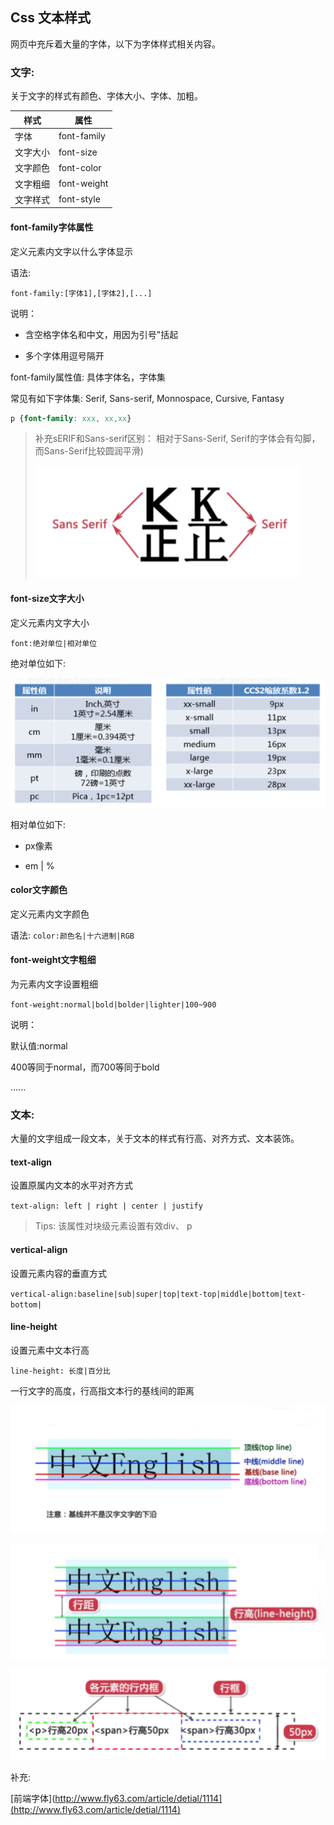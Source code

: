 ## Css 文本样式

网页中充斥着大量的字体，以下为字体样式相关内容。

### 文字:

关于文字的样式有颜色、字体大小、字体、加粗。

| 样式   | 属性          |
| ---- | ----------- |
| 字体   | font-family |
| 文字大小 | font-size   |
| 文字颜色 | font-color  |
| 文字粗细 | font-weight |
| 文字样式 | font-style  |

#### font-family字体属性

定义元素内文字以什么字体显示

语法:

`font-family:[字体1],[字体2],[...]`

说明：

* 含空格字体名和中文，用因为引号"括起

* 多个字体用逗号隔开

font-family属性值: 具体字体名，字体集

常见有如下字体集: Serif, Sans-serif, Monnospace, Cursive, Fantasy

```css
p {font-family: xxx, xx,xx}
```

> 补充sERIF和Sans-serif区别： 相对于Sans-Serif, Serif的字体会有勾脚，而Sans-Serif比较圆润平滑)
> 
> ![](./img/font-compared.png)

#### font-size文字大小

定义元素内文字大小

`font:绝对单位|相对单位`

绝对单位如下:

![](./img/font-size.png)

相对单位如下:

* px像素

* em | % 

#### color文字颜色

定义元素内文字颜色

语法: `color:颜色名|十六进制|RGB`

#### font-weight文字粗细

为元素内文字设置粗细

`font-weight:normal|bold|bolder|lighter|100~900`

说明：

默认值:normal

400等同于normal，而700等同于bold

......

### 文本:

大量的文字组成一段文本，关于文本的样式有行高、对齐方式、文本装饰。

#### text-align

设置原属内文本的水平对齐方式

`text-align: left | right | center | justify`

> Tips: 该属性对块级元素设置有效div、 p

#### vertical-align

设置元素内容的垂直方式

`vertical-align:baseline|sub|super|top|text-top|middle|bottom|text-bottom|`

#### line-height

设置元素中文本行高

`line-height: 长度|百分比`

一行文字的高度，行高指文本行的基线间的距离

![](./img/font-line.png)

![](./img/font-line2.png)

![](./img/font-line3.png)

补充:

[前端字体](http://www.fly63.com/article/detial/1114](http://www.fly63.com/article/detial/1114)
